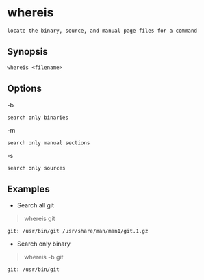 # whereis

    locate the binary, source, and manual page files for a command

## Synopsis

`whereis <filename>`

## Options

-b

    search only binaries
-m

    search only manual sections
-s

    search only sources

## Examples

* Search all git

> whereis git

    git: /usr/bin/git /usr/share/man/man1/git.1.gz

* Search only binary

> whereis -b git

    git: /usr/bin/git
